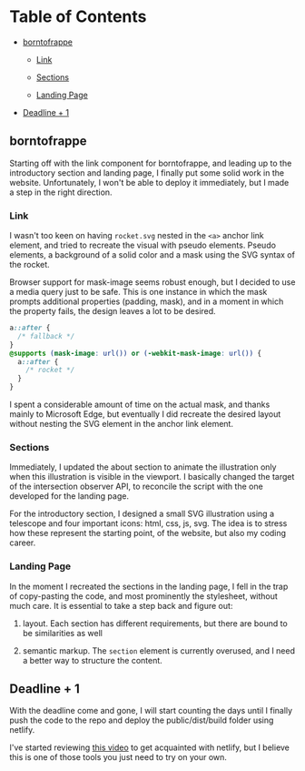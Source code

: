 # Table of Contents

- [borntofrappe](#borntofrappe)

  - [Link](#Link)

  - [Sections](#Sections)

  - [Landing Page](#Landing-Page)

- [Deadline + 1](#Deadline-+-1)

## borntofrappe

Starting off with the link component for borntofrappe, and leading up to the introductory section and landing page, I finally put some solid work in the website. Unfortunately, I won't be able to deploy it immediately, but I made a step in the right direction.

### Link

I wasn't too keen on having `rocket.svg` nested in the `<a>` anchor link element, and tried to recreate the visual with pseudo elements. Pseudo elements, a background of a solid color and a mask using the SVG syntax of the rocket.

Browser support for mask-image seems robust enough, but I decided to use a media query just to be safe. This is one instance in which the mask prompts additional properties (padding, mask), and in a moment in which the property fails, the design leaves a lot to be desired.

```css
a::after {
  /* fallback */
}
@supports (mask-image: url()) or (-webkit-mask-image: url()) {
  a::after {
    /* rocket */
  }
}
```

I spent a considerable amount of time on the actual mask, and thanks mainly to Microsoft Edge, but eventually I did recreate the desired layout without nesting the SVG element in the anchor link element.

### Sections

Immediately, I updated the about section to animate the illustration only when this illustration is visible in the viewport. I basically changed the target of the intersection observer API, to reconcile the script with the one developed for the landing page.

For the introductory section, I designed a small SVG illustration using a telescope and four important icons: html, css, js, svg. The idea is to stress how these represent the starting point, of the website, but also my coding career.

### Landing Page

In the moment I recreated the sections in the landing page, I fell in the trap of copy-pasting the code, and most prominently the stylesheet, without much care. It is essential to take a step back and figure out:

1. layout. Each section has different requirements, but there are bound to be similarities as well

1. semantic markup. The `section` element is currently overused, and I need a better way to structure the content.

## Deadline + 1

With the deadline come and gone, I will start counting the days until I finally push the code to the repo and deploy the public/dist/build folder using netlify.

I've started reviewing [this video](https://www.youtube.com/watch?v=mT5siI19gtc) to get acquainted with netlify, but I believe this is one of those tools you just need to try on your own.
